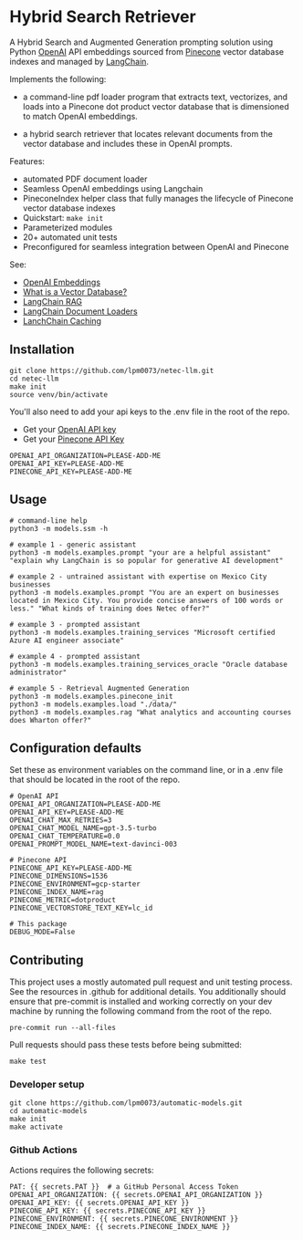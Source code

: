# Hybrid Search Retriever

A Hybrid Search and Augmented Generation prompting solution using Python [OpenAI](https://openai.com/) API embeddings sourced from [Pinecone](https://docs.pinecone.io/docs/python-client) vector database indexes and managed by [LangChain](https://www.langchain.com/).

Implements the following:

- a command-line pdf loader program that extracts text, vectorizes, and
  loads into a Pinecone dot product vector database that is dimensioned to match OpenAI embeddings.

- a hybrid search retriever that locates relevant documents from the vector database and includes these in OpenAI prompts.

Features:

- automated PDF document loader
- Seamless OpenAI embeddings using Langchain
- PineconeIndex helper class that fully manages the lifecycle of Pinecone vector database indexes
- Quickstart: `make init`
- Parameterized modules
- 20+ automated unit tests
- Preconfigured for seamless integration between OpenAI and Pinecone

See:

- [OpenAI Embeddings](https://platform.openai.com/docs/guides/embeddings/what-are-embeddings)
- [What is a Vector Database?](https://www.pinecone.io/learn/vector-database/)
- [LangChain RAG](https://python.langchain.com/docs/use_cases/question_answering/)
- [LangChain Document Loaders](https://python.langchain.com/docs/modules/data_connection/document_loaders/pdf)
- [LanchChain Caching](https://python.langchain.com/docs/modules/model_io/llms/llm_caching)

## Installation

```console
git clone https://github.com/lpm0073/netec-llm.git
cd netec-llm
make init
source venv/bin/activate
```

You'll also need to add your api keys to the .env file in the root of the repo.

- Get your [OpenAI API key](https://platform.openai.com/api-keys)
- Get your [Pinecone API Key](https://app.pinecone.io/)

```console
OPENAI_API_ORGANIZATION=PLEASE-ADD-ME
OPENAI_API_KEY=PLEASE-ADD-ME
PINECONE_API_KEY=PLEASE-ADD-ME
```

## Usage

```console
# command-line help
python3 -m models.ssm -h

# example 1 - generic assistant
python3 -m models.examples.prompt "your are a helpful assistant" "explain why LangChain is so popular for generative AI development"

# example 2 - untrained assistant with expertise on Mexico City businesses
python3 -m models.examples.prompt "You are an expert on businesses located in Mexico City. You provide concise answers of 100 words or less." "What kinds of training does Netec offer?"

# example 3 - prompted assistant
python3 -m models.examples.training_services "Microsoft certified Azure AI engineer associate"

# example 4 - prompted assistant
python3 -m models.examples.training_services_oracle "Oracle database administrator"

# example 5 - Retrieval Augmented Generation
python3 -m models.examples.pinecone_init
python3 -m models.examples.load "./data/"
python3 -m models.examples.rag "What analytics and accounting courses does Wharton offer?"
```

## Configuration defaults

Set these as environment variables on the command line, or in a .env file that should be located in the root of the repo.

```console
# OpenAI API
OPENAI_API_ORGANIZATION=PLEASE-ADD-ME
OPENAI_API_KEY=PLEASE-ADD-ME
OPENAI_CHAT_MAX_RETRIES=3
OPENAI_CHAT_MODEL_NAME=gpt-3.5-turbo
OPENAI_CHAT_TEMPERATURE=0.0
OPENAI_PROMPT_MODEL_NAME=text-davinci-003

# Pinecone API
PINECONE_API_KEY=PLEASE-ADD-ME
PINECONE_DIMENSIONS=1536
PINECONE_ENVIRONMENT=gcp-starter
PINECONE_INDEX_NAME=rag
PINECONE_METRIC=dotproduct
PINECONE_VECTORSTORE_TEXT_KEY=lc_id

# This package
DEBUG_MODE=False
```

## Contributing

This project uses a mostly automated pull request and unit testing process. See the resources in .github for additional details. You additionally should ensure that pre-commit is installed and working correctly on your dev machine by running the following command from the root of the repo.

```console
pre-commit run --all-files
```

Pull requests should pass these tests before being submitted:

```console
make test
```

### Developer setup

```console
git clone https://github.com/lpm0073/automatic-models.git
cd automatic-models
make init
make activate
```

### Github Actions

Actions requires the following secrets:

```console
PAT: {{ secrets.PAT }}  # a GitHub Personal Access Token
OPENAI_API_ORGANIZATION: {{ secrets.OPENAI_API_ORGANIZATION }}
OPENAI_API_KEY: {{ secrets.OPENAI_API_KEY }}
PINECONE_API_KEY: {{ secrets.PINECONE_API_KEY }}
PINECONE_ENVIRONMENT: {{ secrets.PINECONE_ENVIRONMENT }}
PINECONE_INDEX_NAME: {{ secrets.PINECONE_INDEX_NAME }}
```
